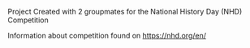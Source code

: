 Project Created with 2 groupmates for the National History Day (NHD) Competition

Information about competition found on https://nhd.org/en/
